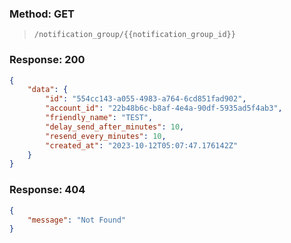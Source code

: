 ### Method: GET

> ```
>/notification_group/{{notification_group_id}}
>```

### Response: 200

```json
{
    "data": {
        "id": "554cc143-a055-4983-a764-6cd851fad902",
        "account_id": "22b48b6c-b8af-4e4a-90df-5935ad5f4ab3",
        "friendly_name": "TEST",
        "delay_send_after_minutes": 10,
        "resend_every_minutes": 10,
        "created_at": "2023-10-12T05:07:47.176142Z"
    }
}
```

### Response: 404

```json
{
    "message": "Not Found"
}
```
